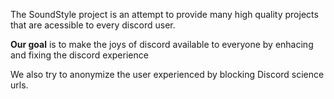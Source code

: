 <div align="left" >
 <p>The SoundStyle project is an attempt to provide many high quality projects that are acessible to every discord user.</p>
  <p><b>Our goal</b> is to make the joys of discord available to everyone by enhacing and fixing the discord experience</p>
  <p>We also try to anonymize the user experienced by blocking Discord science urls.</p>
</div>

